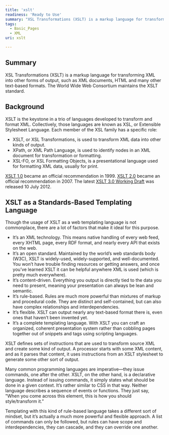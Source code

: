 ```yaml
---
title: 'xslt'
readiness: 'Ready to Use'
summary: "XSL Transformations (XSLT) is a markup language for transforming XML into other forms of output, such as XML documents, HTML and many other text-based formats. The World Wide Web Consortium maintains the XSLT standard.\n"
tags:
  - Basic_Pages
  - XML
uri: xslt

---
```

## Summary

XSL Transformations (XSLT) is a markup language for transforming XML into other forms of output, such as XML documents, HTML and many other text-based formats. The World Wide Web Consortium maintains the XSLT standard.

## Background

XSLT is the keystone in a trio of languages developed to transform and format XML. Collectively, those languages are known as XSL, or Extensible Stylesheet Language. Each member of the XSL family has a specific role:

-   XSLT, or XSL Transformations, is used to transform XML data into other kinds of output.
-   XPath, or XML Path Language, is used to identify nodes in an XML document for transformation or formatting.
-   XSL-FO, or XSL Formatting Objects, is a presentational language used for formatting XML data, usually for print.

[XSLT 1.0](http://www.w3.org/TR/1999/REC-xslt-19991116) became an official recommendation in 1999. [XSLT 2.0](http://www.w3.org/TR/2007/REC-xslt20-20070123/) became an official recommendation in 2007. The latest [XSLT 3.0 Working Draft](http://www.w3.org/TR/2012/WD-xslt-30-20120710/) was released 10 July 2012.

## XSLT as a Standards-Based Templating Language

Though the usage of XSLT as a web templating language is not commonplace, there are a lot of factors that make it ideal for this purpose.

-   It’s an XML technology. This means native handling of every web feed, every XHTML page, every RDF format, and nearly every API that exists on the web.
-   It’s an open standard. Maintained by the world’s web standards body (W3C), XSLT is widely-used, widely-supported, and well-documented. You won’t have trouble finding resources or getting answers, and once you’ve learned XSLT it can be helpful anywhere XML is used (which is pretty much everywhere).
-   It’s content-driven. Everything you output is directly tied to the data you need to present, meaning your presentation can always be lean and semantic.
-   It’s rule-based. Rules are much more powerful than mixtures of markup and procedural code. They are distinct and self-contained, but can also have complex relationships and interdependencies.
-   It’s flexible. XSLT can output nearly any text-based format there is, even ones that haven’t been invented yet.
-   It’s a complete templating language. With XSLT you can craft an organized, coherent presentation system rather than cobbling pages together out of snippets and tags using scripting languages.

XSLT defines sets of instructions that are used to transform source XML and create some kind of output. A processor starts with some XML content, and as it parses that content, it uses instructions from an XSLT stylesheet to generate some other sort of output.

Many common programming languages are imperative—they issue commands, one after the other. XSLT, on the other hand, is a declarative language. Instead of issuing commands, it simply states what should be done in a given context. It’s rather similar to CSS in that way. Neither language describes a sequence of events or functions. They just say, "When you come across this element, this is how you should style/transform it.”

Templating with this kind of rule-based language takes a different sort of mindset, but it’s actually a much more powerful and flexible approach. A list of commands can only be followed, but rules can have scope and interdependencies, they can cascade, and they can override one another.
